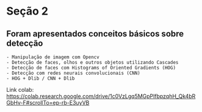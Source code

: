 # Seção 2

## Foram apresentados conceitos básicos sobre detecção
    - Manipulação de imagem com Opencv
    - Detecção de faces, olhos e outros objetos utilizando Cascades
    - Detecção de faces com Histograms of Oriented Gradients (HOG)
    - Detecção com redes neurais convolucionais (CNN)
    - HOG + Dlib / CNN + Dlib


Link colab: https://colab.research.google.com/drive/1c0VzLgq5MGpPlfbpzqhH_Qk4bRGbHv-F#scrollTo=ep-rb-E3uyVB
